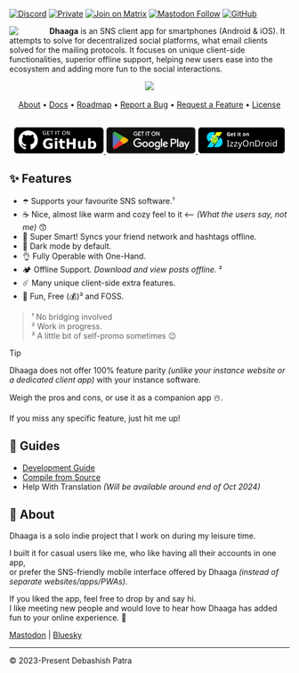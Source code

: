 <!-- SOCIALS -->
[![Discord](https://img.shields.io/discord/1131212086446391430?logo=discord&style=flat&label=Chat)](https://discord.gg/kMp5JA9jwD)
[![Private](https://img.shields.io/badge/Signal-3A76F0?logo=signal&logoColor=fff&label=suvam.451)](https://signal.me/#eu/UiddwbjrYcUg1qojr5MowSwCEYK_kVW9HyK07tgmGy1hYTh4rr5L7IZ7wb0xqChV)
[![Join on Matrix](https://img.shields.io/badge/chat-matrix-blue?logo=matrix&style=flat&label=Alt%20DM)](https://matrix.to/@suvam:matrix.org#/@suvam:matrix.org)
[![Mastodon Follow](https://img.shields.io/mastodon/follow/112440258358145826?label=Add%20Me)](https://mastodon.social/@suvam)
[![GitHub](https://img.shields.io/github/followers/suvam0451?label=Add%20Me)](https://github.com/suvam0451?tab=followers)
<!-- SOCIALS -->

<img width="64" 
    src="https://github.com/user-attachments/assets/1718fef2-f10a-4a72-b7cb-819e85d56143" 
    align="left" 
    style="margin-right:8px"/>

**Dhaaga** is an SNS client app for smartphones (Android & iOS). It attempts to solve for decentralized social platforms, what email clients solved for the mailing protocols. It focuses on unique client-side functionalities, superior offline support, helping new users ease into the ecosystem and adding more fun to the social interactions.

<div align="center">
  <img width="720px"  src="https://repository-images.githubusercontent.com/664825261/58e60a61-2d3b-4275-89bc-c180adb58a7d" style="top:80px"/>
</div>

<p align="center">
  <a href="https://dhaaga.app/docs/about">About</a> •
  <a href="https://dhaaga.app/docs">Docs</a> •
  <a href="https://dhaaga.app/docs/roadmap">Roadmap</a> •
  <a href="https://github.com/suvam0451/dhaaga/issues/new?assignees=&labels=bug&projects=&template=bug_report.yml">Report a Bug</a> •
  <a href="https://github.com/suvam0451/dhaaga/issues/new?assignees=&labels=enhancement&projects=&template=feature_request.yml">Request a Feature</a> •
  <a href="https://dhaaga.app/docs/license">License</a>
</p>


<div align="center" style="margin-top:32px">
  <a href="https://github.com/suvam0451/dhaaga/releases/latest" target="_blank">
    <img src="./.github/badges/github.png" height="48px"/>
  </a>
  <a href="https://play.google.com/store/apps/details?id=io.suvam.dhaaga" target="_blank">    
    <img src="./.github/badges/google_play.svg" height="48px"/>
  </a>
  <a href="https://apt.izzysoft.de/fdroid/index/apk/io.suvam.dhaaga.lite" target="_blank">
    <img src="./.github/badges/izzy_on_droid.png" height="48px"/>
  </a>
</div>


## ✨ Features

- ☂️ Supports your favourite SNS software.¹
- ☕  Nice, almost like warm and cozy feel to it <-- *(What the users say,
  not me)* 😙
- 🧐  Super Smart! Syncs your friend network and hashtags offline.
- 🦉  Dark mode by default.
- 👌  Fully Operable with One-Hand.
- 🏕️  Offline Support. *Download and view posts offline.* ²
- ☄️  Many unique client-side extra features.
- 🥳  Fun, Free (💰)³ and FOSS.


> ¹ No bridging involved<br/>
> ² Work in progress.<br/>
> ³ A little bit of self-promo sometimes 😉

> [!TIP]
> Dhaaga does not offer 100% feature parity *(unlike your 
> instance website or a dedicated client app)* with your instance software.<br/>
>
> Weigh the pros and cons, or use it as a companion app ☃️.<br/>
>
> If you miss any specific feature, just hit me up!

## 📜 Guides

- [Development Guide](https://dhaaga.app/docs/guides/development/using-expo)
- [Compile from Source](https://dhaaga.app/docs/guides/compiling/using-expo)
- Help With Translation *(Will be available around end of Oct 2024)*

## 💁 About

Dhaaga is a solo indie project that I work on during my leisure time.

I built it for casual users like me, 
who like having all their accounts in one app,<br/>
or prefer the SNS-friendly mobile interface offered by Dhaaga *(instead of 
separate websites/apps/PWAs)*.

If you liked the app, feel free to drop by and say hi.<br/> I like meeting new 
people and would love to hear how Dhaaga has added fun to your online experience. 🤗

[Mastodon](https://mastodon.social/@suvam) | [Bluesky](https://bsky.app/profile/suvam.io)

---

© 2023-Present Debashish Patra 
